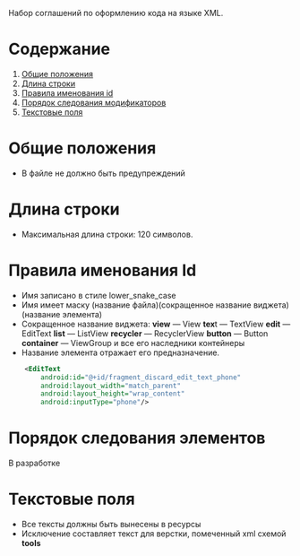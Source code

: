 Набор соглашений по оформлению кода на языке XML. 

# Содержание
1. [Общие положения](#common_rules)
2. [Длина строки](#line_length)
3. [Правила именования id](#naming)
4. [Порядок следования модификаторов](#modifier_order) 
5. [Текстовые поля](#text_fields)


# <a name='common_rules'>Общие положения</a>
- В файле не должно быть предупреждений

# <a name='line_length '>Длина строки</a>
- Максимальная длина строки: 120 символов.

# <a name='naming'>Правила именования Id</a>
- Имя записано в стиле lower_snake_case
- Имя имеет маску (название файла)(сокращенное название виджета)(название элемента) 
- Сокращенное название виджета:
**view** — View 
**tex**t — TextView
**edit** — EditText
**list** — ListView
**recycler** — RecyclerView
**button** — Button
**container** — ViewGroup и все его наследники контейнеры
- Название элемента отражает его предназначение. 

```xml
    <EditText
        android:id="@+id/fragment_discard_edit_text_phone"
        android:layout_width="match_parent"
        android:layout_height="wrap_content"
        android:inputType="phone"/>
```

# <a name='modifier_order'>Порядок следования элементов</a>
В разработке

# <a name='text_fields'>Текстовые поля</a>
- Все тексты должны быть вынесены в ресурсы
- Исключение составляет текст для верстки, помеченный xml схемой **tools**